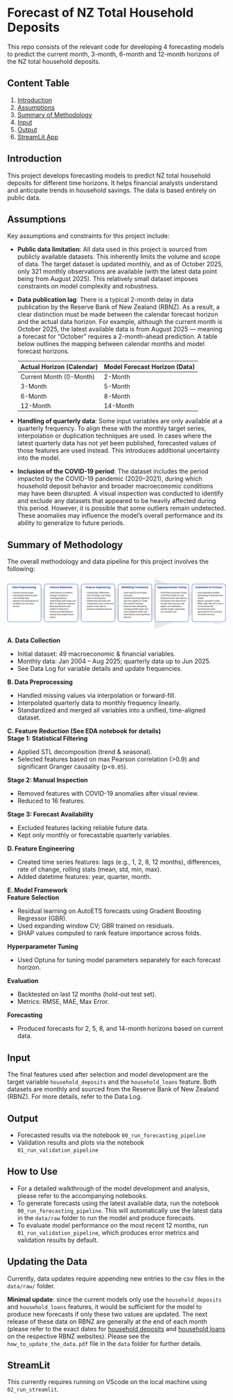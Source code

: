 # Forecast of NZ Total Household Deposits

This repo consists of the relevant code for developing 4 forecasting models to predict the current month, 3-month, 6-month and 12-month horizons of the NZ total household deposits. 

## Content Table
1. [Introduction](#introduction) 
2. [Assumptions](#assumptions)
3. [Summary of Methodology](#summary-of-methodology) 
4. [Input](#input)
5. [Output](#output)
6. [StreamLit App](#streamlit-app)

## Introduction

This project develops forecasting models to predict NZ total household deposits for different time horizons. It helps financial analysts understand and anticipate trends in household savings. The data is based entirely on public data.

## Assumptions
Key assumptions and constraints for this project include:
- **Public data limitation**: All data used in this project is sourced from publicly available datasets. This inherently limits the volume and scope of data. The target dataset is updated monthly, and as of October 2025, only 321 monthly observations are available (with the latest data point being from August 2025). This relatively small dataset imposes constraints on model complexity and robustness.
- **Data publication lag**: There is a typical 2-month delay in data publication by the Reserve Bank of New Zealand (RBNZ). As a result, a clear distinction must be made between the calendar forecast horizon and the actual data horizon. For example, although the current month is October 2025, the latest available data is from August 2025 — meaning a forecast for “October” requires a 2-month-ahead prediction. A table below outlines the mapping between calendar months and model forecast horizons.

  |Actual Horizon (Calendar)|Model Forecast Horizon (Data)|
  |---|---|
  |Current Month (0-Month)|2-Month|
  |3-Month|5-Month|
  |6-Month|8-Month|
  |12-Month|14-Month|

- **Handling of quarterly data**: Some input variables are only available at a quarterly frequency. To align these with the monthly target series, interpolation or duplication techniques are used. In cases where the latest quarterly data has not yet been published, forecasted values of those features are used instead. This introduces additional uncertainty into the model.
- **Inclusion of the COVID-19 period**: The dataset includes the period impacted by the COVID-19 pandemic (2020–2021), during which household deposit behavior and broader macroeconomic conditions may have been disrupted. A visual inspection was conducted to identify and exclude any datasets that appeared to be heavily affected during this period. However, it is possible that some outliers remain undetected. These anomalies may influence the model’s overall performance and its ability to generalize to future periods.


## Summary of Methodology
The overall methodology and data pipeline for this project involves the following:

![Data Pipeline](https://github.com/elizabeth050594/deposits_forecast_prod/blob/main/assets/img/data-pipeline.png)

**A. Data Collection**  
- Initial dataset: 49 macroeconomic & financial variables.  
- Monthly data: Jan 2004 – Aug 2025; quarterly data up to Jun 2025.  
- See Data Log for variable details and update frequencies.

**B. Data Preprocessing**  
- Handled missing values via interpolation or forward-fill.  
- Interpolated quarterly data to monthly frequency linearly.  
- Standardized and merged all variables into a unified, time-aligned dataset.

**C. Feature Reduction (See EDA notebook for details)**  
**Stage 1: Statistical Filtering**  
- Applied STL decomposition (trend & seasonal).  
- Selected features based on max Pearson correlation (>0.9) and significant Granger causality (p<`0.05`).  

**Stage 2: Manual Inspection**  
- Removed features with COVID-19 anomalies after visual review.  
- Reduced to 16 features.

**Stage 3: Forecast Availability**  
- Excluded features lacking reliable future data.  
- Kept only monthly or forecastable quarterly variables.

**D. Feature Engineering**  
- Created time series features: lags (e.g., 1, 2, 8, 12 months), differences, rate of change, rolling stats (mean, std, min, max).  
- Added datetime features: year, quarter, month.

**E. Model Framework**  
**Feature Selection**  
- Residual learning on AutoETS forecasts using Gradient Boosting Regressor (GBR).  
- Used expanding window CV; GBR trained on residuals.  
- SHAP values computed to rank feature importance across folds.

**Hyperparameter Tuning**  
- Used Optuna for tuning model parameters separately for each forecast horizon.

**Evaluation**  
- Backtested on last 12 months (hold-out test set).  
- Metrics: RMSE, MAE, Max Error.

**Forecasting**  
- Produced forecasts for 2, 5, 8, and 14-month horizons based on current data.

## Input
The final features used after selection and model development are the target variable `household_deposits` and the `household_loans` feature. Both datasets are monthly and sourced from the Reserve Bank of New Zealand (RBNZ). For more details, refer to the Data Log.

## Output
- Forecasted results via the notebook `00_run_forecasting_pipeline`
- Validation results and plots via the notebook `01_run_validation_pipeline`

## How to Use
- For a detailed walkthrough of the model development and analysis, please refer to the accompanying notebooks.
- To generate forecasts using the latest available data, run the notebook `00_run_forecasting_pipeline`. This will automatically use the latest data in the `data/raw` folder to run the model and produce forecasts.
- To evaluate model performance on the most recent 12 months, run `01_run_validation_pipeline`, which produces error metrics and validation results by default.

## Updating the Data
Currently, data updates require appending new entries to the csv files in the `data/raw/` folder. 

**Minimal update**: since the current models only use the `household_deposits` and `household_loans` features, it would be sufficient for the model to produce new forecasts if only these two values are updated. The next release of these data on RBNZ are generally at the end of each month (please refer to the exact dates for [household deposits](https://www.rbnz.govt.nz/statistics/series/registered-banks/banks-liabilities-deposits-by-sector) and [household loans](https://www.rbnz.govt.nz/statistics/series/registered-banks/banks-assets-loans-by-sector) on the respective RBNZ websites). Please see the `how_to_update_the_data.pdf` file in the `data` folder for further details.

## StreamLit
This currently requires running on VScode on the local machine using `02_run_streamlit`. 